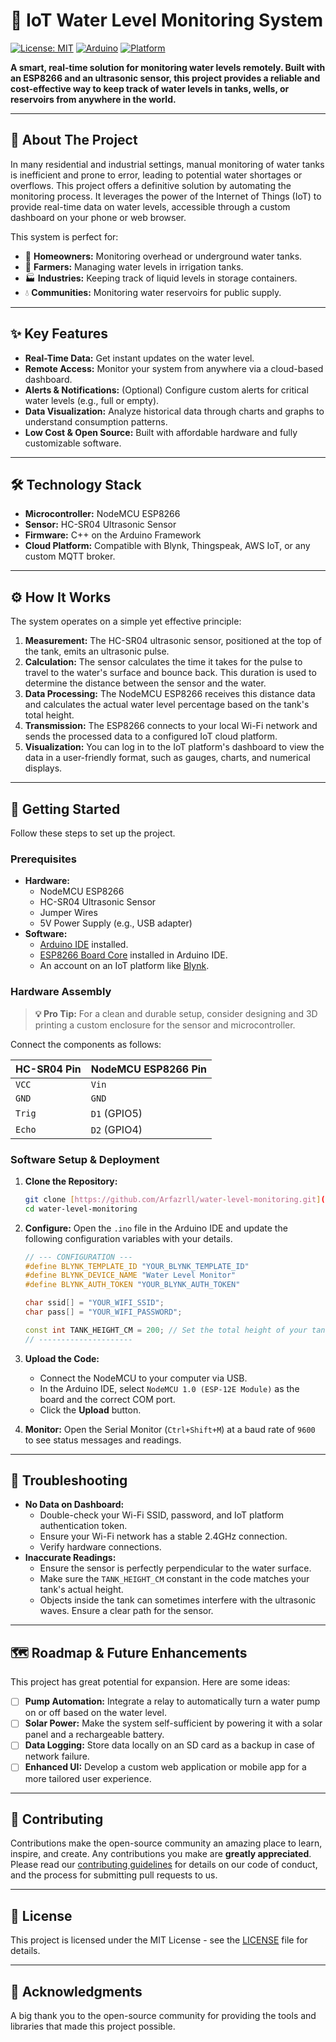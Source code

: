 # 🌊 IoT Water Level Monitoring System

[![License: MIT](https://img.shields.io/badge/License-MIT-blue.svg)](https://opensource.org/licenses/MIT)
[![Arduino](https://img.shields.io/badge/Framework-Arduino-00979D.svg)](https://www.arduino.cc/)
[![Platform](https://img.shields.io/badge/Platform-ESP8266-E73525.svg)](https://www.espressif.com/en/products/socs/esp8266)

**A smart, real-time solution for monitoring water levels remotely. Built with an ESP8266 and an ultrasonic sensor, this project provides a reliable and cost-effective way to keep track of water levels in tanks, wells, or reservoirs from anywhere in the world.**

---

## 🎯 About The Project

In many residential and industrial settings, manual monitoring of water tanks is inefficient and prone to error, leading to potential water shortages or overflows. This project offers a definitive solution by automating the monitoring process. It leverages the power of the Internet of Things (IoT) to provide real-time data on water levels, accessible through a custom dashboard on your phone or web browser.

This system is perfect for:
* 🏡 **Homeowners:** Monitoring overhead or underground water tanks.
* 🌾 **Farmers:** Managing water levels in irrigation tanks.
* 🏭 **Industries:** Keeping track of liquid levels in storage containers.
* 💧 **Communities:** Monitoring water reservoirs for public supply.

---

## ✨ Key Features

* **Real-Time Data:** Get instant updates on the water level.
* **Remote Access:** Monitor your system from anywhere via a cloud-based dashboard.
* **Alerts & Notifications:** (Optional) Configure custom alerts for critical water levels (e.g., full or empty).
* **Data Visualization:** Analyze historical data through charts and graphs to understand consumption patterns.
* **Low Cost & Open Source:** Built with affordable hardware and fully customizable software.

---

## 🛠️ Technology Stack

* **Microcontroller:** NodeMCU ESP8266
* **Sensor:** HC-SR04 Ultrasonic Sensor
* **Firmware:** C++ on the Arduino Framework
* **Cloud Platform:** Compatible with Blynk, Thingspeak, AWS IoT, or any custom MQTT broker.

---

## ⚙️ How It Works

The system operates on a simple yet effective principle:

1.  **Measurement:** The HC-SR04 ultrasonic sensor, positioned at the top of the tank, emits an ultrasonic pulse.
2.  **Calculation:** The sensor calculates the time it takes for the pulse to travel to the water's surface and bounce back. This duration is used to determine the distance between the sensor and the water.
3.  **Data Processing:** The NodeMCU ESP8266 receives this distance data and calculates the actual water level percentage based on the tank's total height.
4.  **Transmission:** The ESP8266 connects to your local Wi-Fi network and sends the processed data to a configured IoT cloud platform.
5.  **Visualization:** You can log in to the IoT platform's dashboard to view the data in a user-friendly format, such as gauges, charts, and numerical displays.

---

## 🚀 Getting Started

Follow these steps to set up the project.

### Prerequisites

* **Hardware:**
    * NodeMCU ESP8266
    * HC-SR04 Ultrasonic Sensor
    * Jumper Wires
    * 5V Power Supply (e.g., USB adapter)
* **Software:**
    * [Arduino IDE](https://www.arduino.cc/en/software) installed.
    * [ESP8266 Board Core](https://github.com/esp8266/Arduino) installed in Arduino IDE.
    * An account on an IoT platform like [Blynk](https://blynk.io/).

### Hardware Assembly

> **💡 Pro Tip:** For a clean and durable setup, consider designing and 3D printing a custom enclosure for the sensor and microcontroller.

Connect the components as follows:

| HC-SR04 Pin | NodeMCU ESP8266 Pin |
| :---------- | :------------------ |
| `VCC`       | `Vin`               |
| `GND`       | `GND`               |
| `Trig`      | `D1` (GPIO5)        |
| `Echo`      | `D2` (GPIO4)        |

### Software Setup & Deployment

1.  **Clone the Repository:**
    ```bash
    git clone [https://github.com/Arfazrll/water-level-monitoring.git](https://github.com/Arfazrll/water-level-monitoring.git)
    cd water-level-monitoring
    ```

2.  **Configure:**
    Open the `.ino` file in the Arduino IDE and update the following configuration variables with your details.
    ```cpp
    // --- CONFIGURATION ---
    #define BLYNK_TEMPLATE_ID "YOUR_BLYNK_TEMPLATE_ID"
    #define BLYNK_DEVICE_NAME "Water Level Monitor"
    #define BLYNK_AUTH_TOKEN "YOUR_BLYNK_AUTH_TOKEN"

    char ssid[] = "YOUR_WIFI_SSID";
    char pass[] = "YOUR_WIFI_PASSWORD";

    const int TANK_HEIGHT_CM = 200; // Set the total height of your tank in cm
    // ---------------------
    ```

3.  **Upload the Code:**
    * Connect the NodeMCU to your computer via USB.
    * In the Arduino IDE, select `NodeMCU 1.0 (ESP-12E Module)` as the board and the correct COM port.
    * Click the **Upload** button.

4.  **Monitor:**
    Open the Serial Monitor (`Ctrl+Shift+M`) at a baud rate of `9600` to see status messages and readings.

---

## 🔧 Troubleshooting

* **No Data on Dashboard:**
    * Double-check your Wi-Fi SSID, password, and IoT platform authentication token.
    * Ensure your Wi-Fi network has a stable 2.4GHz connection.
    * Verify hardware connections.
* **Inaccurate Readings:**
    * Ensure the sensor is perfectly perpendicular to the water surface.
    * Make sure the `TANK_HEIGHT_CM` constant in the code matches your tank's actual height.
    * Objects inside the tank can sometimes interfere with the ultrasonic waves. Ensure a clear path for the sensor.

---

## 🗺️ Roadmap & Future Enhancements

This project has great potential for expansion. Here are some ideas:

* [ ] **Pump Automation:** Integrate a relay to automatically turn a water pump on or off based on the water level.
* [ ] **Solar Power:** Make the system self-sufficient by powering it with a solar panel and a rechargeable battery.
* [ ] **Data Logging:** Store data locally on an SD card as a backup in case of network failure.
* [ ] **Enhanced UI:** Develop a custom web application or mobile app for a more tailored user experience.

---

## 🤝 Contributing

Contributions make the open-source community an amazing place to learn, inspire, and create. Any contributions you make are **greatly appreciated**. Please read our [contributing guidelines](CONTRIBUTING.md) for details on our code of conduct, and the process for submitting pull requests to us.

---

## 📄 License

This project is licensed under the MIT License - see the [LICENSE](LICENSE) file for details.

---

## 🙏 Acknowledgments

A big thank you to the open-source community for providing the tools and libraries that made this project possible.
